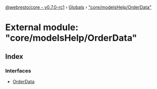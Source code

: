 [@webresto/core - v0.7.0-rc1](../README.md) › [Globals](../globals.md) › ["core/modelsHelp/OrderData"](_core_modelshelp_orderdata_.md)

# External module: "core/modelsHelp/OrderData"

## Index

### Interfaces

* [OrderData](../interfaces/_core_modelshelp_orderdata_.orderdata.md)
